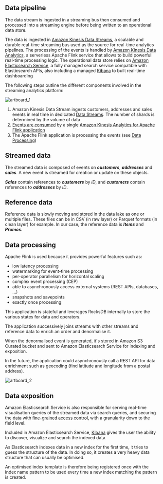 ## Data pipeline

The data stream is ingested in a streaming bus then consumed and processed into a streaming engine before being written to an operational data store.

The data is ingested in [Amazon Kinesis Data Streams](https://aws.amazon.com/kinesis/data-streams/), a scalable and durable real-time streaming bus used as the source for real-time analytics pipelines.
The processing of the events is handled by [Amazon Kinesis Data Analytics](https://aws.amazon.com/kinesis/data-analytics/), a serverless Apache Flink service that allows to build powerful real-time processing logic.
The operational data store relies on [Amazon Elasticsearch Service](https://aws.amazon.com/elasticsearch-service/), a fully managed search service compatible with Elasticsearch APIs, also including a managed [Kibana](https://aws.amazon.com/elasticsearch-service/the-elk-stack/kibana/) to built real-time dashboarding

The following steps outline the different components involved in the streaming analytics platform:

![artboard_1](../../resources/streaming-architecture.png)

1. Amazon Kinesis Data Stream ingests customers, addresses and sales events in real time in dedicated [Data Streams](https://docs.aws.amazon.com/streams/latest/dev/amazon-kinesis-streams.html). The number of shards is determined by the volume of data
2. [Events are consumed](https://docs.aws.amazon.com/streams/latest/dev/kda-consumer.html) by a single [Amazon Kinesis Analytics for Apache Flink application](https://docs.aws.amazon.com/kinesisanalytics/latest/java/how-creating-apps.html) 
3. The Apache Flink application is processing the events (see [Data Processing](#data-processing))

## Streamed data

The streamed data is composed of events on ***customers***, ***addresses*** and ***sales***. A new event is streamed for creation or update on these objects.

***Sales*** contain references to ***customers*** by *ID*, and ***customers*** contain references to ***addresses*** by *ID*.


## Reference data

Reference data is slowly moving and stored in the data lake as one or multiple files. These files can be in CSV (in raw layer) or Parquet formats (in clean layer) for example. In our case, the reference data is ***Items*** and ***Promos***.


## Data processing

Apache Flink is used because it provides powerful features such as:

- low latency processing
- watermarking for event-time processing
- per-operator parallelism for horizontal scaling
- complex event processing (CEP)
- able to asynchronously access external systems (REST APIs, databases, ...)
- snapshots and savepoints
- exactly once processing

This application is stateful and leverages RocksDB internally to store the various states for data and operators.

The application successively joins streams with other streams and reference data to enrich an order and denormalise it.

When the denormalised event is generated, it's stored in Amazon S3 Curated bucket and sent to Amazon Elasticsearch Service for indexing and exposition.

In the future, the application could asynchronously call a REST API for data enrichment such as geocoding (find latitude and longitude from a postal address).


![artboard_2](../../resources/streaming-data-flow.png)

## Data exposition

Amazon Elasticsearch Service is also responsible for serving real-time visualisation queries of the streamed data via search queries, 
and securing the data with [fine-grained access control](https://docs.aws.amazon.com/elasticsearch-service/latest/developerguide/fgac.html), 
with a granularity down to the field level.

Included in Amazon Elasticsearch Service, [Kibana](https://docs.aws.amazon.com/elasticsearch-service/latest/developerguide/es-kibana.html) gives the user the ability to discover, visualize and search the indexed data.

As Elasticsearch indexes data in a new index for the first time, it tries to guess the structure of the data. In doing so, it creates a very heavy data structure that can usually be optimised.

An optimised index template is therefore being registered once with the index name pattern to be used every time a new index matching the pattern is created.